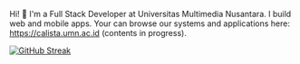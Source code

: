 Hi! 👋 I'm a Full Stack Developer at Universitas Multimedia Nusantara. I build web and mobile apps. Your can browse our systems and applications here: https://calista.umn.ac.id (contents in progress).


[![GitHub Streak](https://github-readme-streak-stats-k9zsvgypi-glen-lees-projects.vercel.app?user=glen-lee&theme=dark&exclude_days=Sun%2CSat&ring=FFFFFF&border=30363D&fire=EB5454&stroke=EB5454&currStreakLabel=EB6767)](https://git.io/streak-stats)

